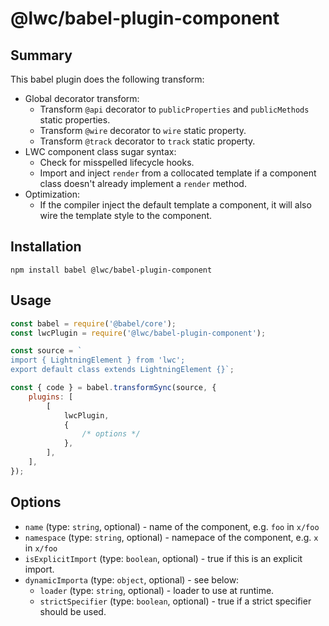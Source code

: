# @lwc/babel-plugin-component

## Summary

This babel plugin does the following transform:

-   Global decorator transform:
    -   Transform `@api` decorator to `publicProperties` and `publicMethods` static properties.
    -   Transform `@wire` decorator to `wire` static property.
    -   Transform `@track` decorator to `track` static property.
-   LWC component class sugar syntax:
    -   Check for misspelled lifecycle hooks.
    -   Import and inject `render` from a collocated template if a component class doesn't already implement a `render` method.
-   Optimization:
    -   If the compiler inject the default template a component, it will also wire the template style to the component.

## Installation

    npm install babel @lwc/babel-plugin-component

## Usage

```js
const babel = require('@babel/core');
const lwcPlugin = require('@lwc/babel-plugin-component');

const source = `
import { LightningElement } from 'lwc';
export default class extends LightningElement {}`;

const { code } = babel.transformSync(source, {
    plugins: [
        [
            lwcPlugin,
            {
                /* options */
            },
        ],
    ],
});
```

## Options

-   `name` (type: `string`, optional) - name of the component, e.g. `foo` in `x/foo`
-   `namespace` (type: `string`, optional) - namepace of the component, e.g. `x` in `x/foo`
-   `isExplicitImport` (type: `boolean`, optional) - true if this is an explicit import.
-   `dynamicImporta` (type: `object`, optional) - see below:
    -   `loader` (type: `string`, optional) - loader to use at runtime.
    -   `strictSpecifier` (type: `boolean`, optional) - true if a strict specifier should be used.
